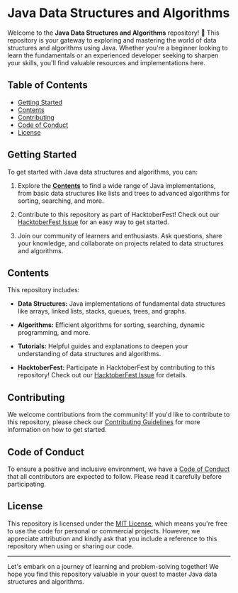 # Java Data Structures and Algorithms

Welcome to the **Java Data Structures and Algorithms** repository! 🚀 This repository is your gateway to exploring and mastering the world of data structures and algorithms using Java. Whether you're a beginner looking to learn the fundamentals or an experienced developer seeking to sharpen your skills, you'll find valuable resources and implementations here.

## Table of Contents

- [Getting Started](#getting-started)
- [Contents](#contents)
- [Contributing](#contributing)
- [Code of Conduct](#code-of-conduct)
- [License](#license)

## Getting Started

To get started with Java data structures and algorithms, you can:

1. Explore the **[Contents](#contents)** to find a wide range of Java implementations, from basic data structures like lists and trees to advanced algorithms for sorting, searching, and more.

2. Contribute to this repository as part of HacktoberFest! Check out our [HacktoberFest Issue](#hacktoberfest) for an easy way to get started.

3. Join our community of learners and enthusiasts. Ask questions, share your knowledge, and collaborate on projects related to data structures and algorithms.

## Contents

This repository includes:

- **Data Structures:** Java implementations of fundamental data structures like arrays, linked lists, stacks, queues, trees, and graphs.

- **Algorithms:** Efficient algorithms for sorting, searching, dynamic programming, and more.

- **Tutorials:** Helpful guides and explanations to deepen your understanding of data structures and algorithms.

- **HacktoberFest:** Participate in HacktoberFest by contributing to this repository! Check out our [HacktoberFest Issue](#hacktoberfest) for details.

## Contributing

We welcome contributions from the community! If you'd like to contribute to this repository, please check our [Contributing Guidelines](CONTRIBUTING.md) for more information on how to get started.

## Code of Conduct

To ensure a positive and inclusive environment, we have a [Code of Conduct](CODE_OF_CONDUCT.md) that all contributors are expected to follow. Please read it carefully before participating.

## License

This repository is licensed under the [MIT License](LICENSE.md), which means you're free to use the code for personal or commercial projects. However, we appreciate attribution and kindly ask that you include a reference to this repository when using or sharing our code.

---

Let's embark on a journey of learning and problem-solving together! We hope you find this repository valuable in your quest to master Java data structures and algorithms.
